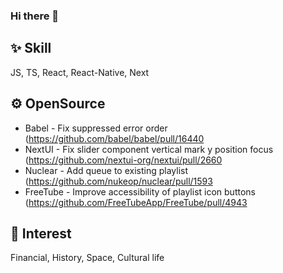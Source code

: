 ### Hi there 👋

<!--
**sossost/sossost** is a ✨ _special_ ✨ repository because its `README.md` (this file) appears on your GitHub profile.

Here are some ideas to get you started:

- 🔭 I’m currently working on ...
- 🌱 I’m currently learning ...
- 👯 I’m looking to collaborate on ...
- 🤔 I’m looking for help with ...
- 💬 Ask me about ...
- 📫 How to reach me: ...
- 😄 Pronouns: ...
- ⚡ Fun fact: ...
-->

## ✨ Skill
JS, TS, React, React-Native, Next

## ⚙️ OpenSource
- Babel - Fix suppressed error order (https://github.com/babel/babel/pull/16440
- NextUI - Fix slider component vertical mark y position focus (https://github.com/nextui-org/nextui/pull/2660
- Nuclear - Add queue to existing playlist (https://github.com/nukeop/nuclear/pull/1593
- FreeTube - Improve accessibility of playlist icon buttons (https://github.com/FreeTubeApp/FreeTube/pull/4943

## 🔭 Interest
Financial, History, Space, Cultural life
